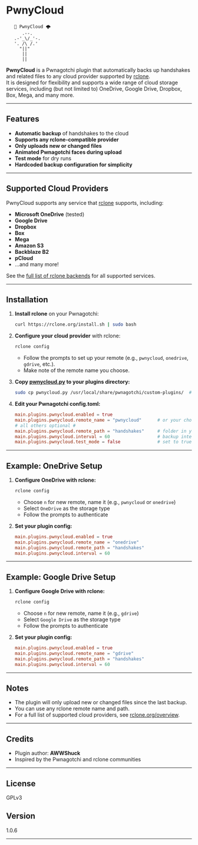 # PwnyCloud

```
   🌈 PwnyCloud 🌩️
      .--.
   .-'_\/_'-.  
   '. /\ /.'  
     "||"
      ||
      ||
```

**PwnyCloud** is a Pwnagotchi plugin that automatically backs up handshakes and related files to any cloud provider supported by [rclone](https://rclone.org/).  
It is designed for flexibility and supports a wide range of cloud storage services, including (but not limited to) OneDrive, Google Drive, Dropbox, Box, Mega, and many more.

---

## Features

- **Automatic backup** of handshakes to the cloud
- **Supports any rclone-compatible provider**
- **Only uploads new or changed files**
- **Animated Pwnagotchi faces during upload**
- **Test mode** for dry runs
- **Hardcoded backup configuration for simplicity**

---

## Supported Cloud Providers

PwnyCloud supports any service that [rclone](https://rclone.org/) supports, including:

- **Microsoft OneDrive** (tested)
- **Google Drive**
- **Dropbox**
- **Box**
- **Mega**
- **Amazon S3**
- **Backblaze B2**
- **pCloud**
- ...and many more!

See the [full list of rclone backends](https://rclone.org/overview/) for all supported services.

---

## Installation

1. **Install rclone** on your Pwnagotchi:
    ```sh
    curl https://rclone.org/install.sh | sudo bash
    ```

2. **Configure your cloud provider** with rclone:
    ```sh
    rclone config
    ```
    - Follow the prompts to set up your remote (e.g., `pwnycloud`, `onedrive`, `gdrive`, etc.).
    - Make note of the remote name you choose.

3. **Copy [pwnycloud.py](http://_vscodecontentref_/1) to your plugins directory:**
    ```sh
    sudo cp pwnycloud.py /usr/local/share/pwnagotchi/custom-plugins/  # updated path for custom plugins
    ```

4. **Edit your Pwnagotchi config.toml:**
    ```toml
    main.plugins.pwnycloud.enabled = true
    main.plugins.pwnycloud.remote_name = "pwnycloud"      # or your chosen rclone remote name
    # all others optional #
    main.plugins.pwnycloud.remote_path = "handshakes"     # folder in your cloud storage
    main.plugins.pwnycloud.interval = 60                  # backup interval in minutes
    main.plugins.pwnycloud.test_mode = false              # set to true for dry run
    ```

---

## Example: OneDrive Setup

1. **Configure OneDrive with rclone:**
    ```sh
    rclone config
    ```
    - Choose `n` for new remote, name it (e.g., `pwnycloud` or `onedrive`)
    - Select `OneDrive` as the storage type
    - Follow the prompts to authenticate

2. **Set your plugin config:**
    ```toml
    main.plugins.pwnycloud.enabled = true
    main.plugins.pwnycloud.remote_name = "onedrive"
    main.plugins.pwnycloud.remote_path = "handshakes"
    main.plugins.pwnycloud.interval = 60
    ```

---

## Example: Google Drive Setup

1. **Configure Google Drive with rclone:**
    ```sh
    rclone config
    ```
    - Choose `n` for new remote, name it (e.g., `gdrive`)
    - Select `Google Drive` as the storage type
    - Follow the prompts to authenticate

2. **Set your plugin config:**
    ```toml
    main.plugins.pwnycloud.enabled = true
    main.plugins.pwnycloud.remote_name = "gdrive"
    main.plugins.pwnycloud.remote_path = "handshakes"
    main.plugins.pwnycloud.interval = 60
    ```

---

## Notes

- The plugin will only upload new or changed files since the last backup.
- You can use any rclone remote name and path.
- For a full list of supported cloud providers, see [rclone.org/overview](https://rclone.org/overview/).

---

## Credits

- Plugin author: **AWWShuck**
- Inspired by the Pwnagotchi and rclone communities

---

## License

GPLv3

## Version
1.0.6

---
